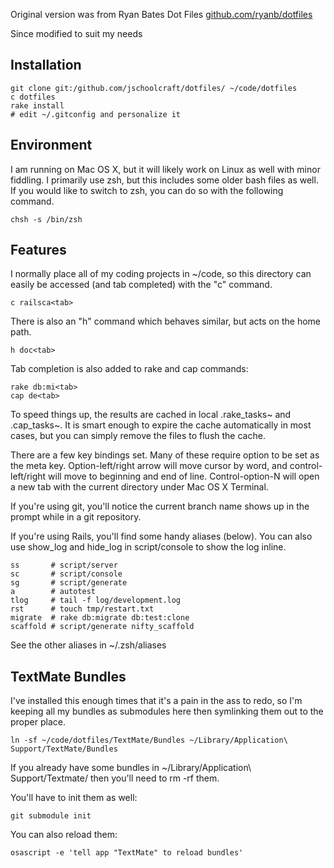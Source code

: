 Original version was from Ryan Bates Dot Files
[github.com/ryanb/dotfiles](http://github.com/ryanb/dotfiles)

Since modified to suit my needs

Installation
------------

	git clone git:/github.com/jschoolcraft/dotfiles/ ~/code/dotfiles
	c dotfiles
	rake install
	# edit ~/.gitconfig and personalize it


Environment
-----------

I am running on Mac OS X, but it will likely work on Linux as well with 
minor fiddling. I primarily use zsh, but this includes some older bash 
files as well. If you would like to switch to zsh, you can do so with 
the following command.

	chsh -s /bin/zsh

Features
--------

I normally place all of my coding projects in ~/code, so this directory 
can easily be accessed (and tab completed) with the "c" command.

	c railsca<tab>

There is also an "h" command which behaves similar, but acts on the 
home path.

	h doc<tab>

Tab completion is also added to rake and cap commands:

	rake db:mi<tab>
	cap de<tab>

To speed things up, the results are cached in local .rake_tasks~ and 
.cap_tasks~. It is smart enough to expire the cache automatically in 
most cases, but you can simply remove the files to flush the cache.

There are a few key bindings set. Many of these require option to be
set as the meta key. Option-left/right arrow will move cursor by word, 
and control-left/right will move to beginning and end of line. 
Control-option-N will open a new tab with the current directory under
Mac OS X Terminal.

If you're using git, you'll notice the current branch name shows up in
the prompt while in a git repository.

If you're using Rails, you'll find some handy aliases (below). You can 
also use show_log and hide_log in script/console to show the log inline.
  
	ss       # script/server
	sc       # script/console
	sg       # script/generate
	a        # autotest
	tlog     # tail -f log/development.log
	rst      # touch tmp/restart.txt
	migrate  # rake db:migrate db:test:clone
	scaffold # script/generate nifty_scaffold

See the other aliases in ~/.zsh/aliases

TextMate Bundles
----------------

I've installed this enough times that it's a pain in the ass to redo, so I'm keeping all my bundles as submodules here then symlinking them out to the proper place.

	ln -sf ~/code/dotfiles/TextMate/Bundles ~/Library/Application\ Support/TextMate/Bundles

If you already have some bundles in ~/Library/Application\ Support/Textmate/ then you'll need to rm -rf them.

You'll have to init them as well:

	git submodule init
	
You can also reload them:

	osascript -e 'tell app "TextMate" to reload bundles'